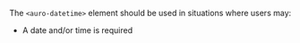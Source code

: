 The `<auro-datetime>` element should be used in situations where users may:

* A date and/or time is required

